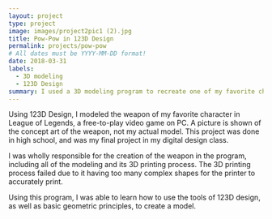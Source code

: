 ```yaml
---
layout: project
type: project
image: images/project2pic1 (2).jpg
title: Pow-Pow in 123D Design
permalink: projects/pow-pow
# All dates must be YYYY-MM-DD format!
date: 2018-03-31
labels:
  - 3D modeling
  - 123D Design
summary: I used a 3D modeling program to recreate one of my favorite characters weapons from a video game
---
```


Using 123D Design, I modeled the weapon of my favorite character in League of Legends, a free-to-play video game on PC. A picture is shown of the concept art of the weapon, not my actual model. This project was done in high school, and was my final project in my digital design class. 

I was wholly responsible for the creation of the weapon in the program, including all of the modeling and its 3D printing process. The 3D printing process failed due to it having too many complex shapes for the printer to accurately print. 

Using this program, I was able to learn how to use the tools of 123D design, as well as basic geometric principles, to create a model.

